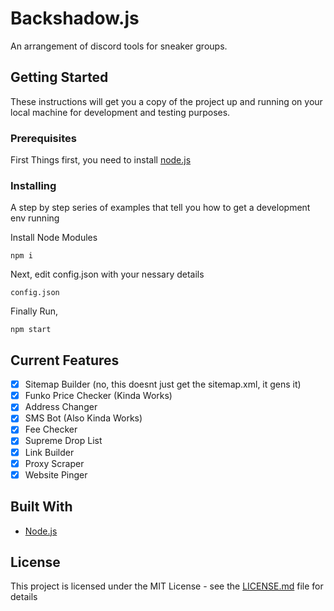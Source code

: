 # Backshadow.js

An arrangement of discord tools for sneaker groups.

## Getting Started

These instructions will get you a copy of the project up and running on your local machine for development and testing purposes.

### Prerequisites

First Things first, you need to install [node.js](https://nodejs.org)

### Installing

A step by step series of examples that tell you how to get a development env running

Install Node Modules

```
npm i
```

Next, edit config.json with your nessary details

```
config.json
```

Finally Run,
```
npm start
```

## Current Features

- [x] Sitemap Builder (no, this doesnt just get the sitemap.xml, it gens it)
- [x] Funko Price Checker (Kinda Works)
- [x] Address Changer
- [x] SMS Bot (Also Kinda Works)
- [x] Fee Checker
- [x] Supreme Drop List
- [x] Link Builder
- [x] Proxy Scraper
- [x] Website Pinger

## Built With

* [Node.js](https://nodejs.org/en/)

## License

This project is licensed under the MIT License - see the [LICENSE.md](LICENSE.md) file for details
